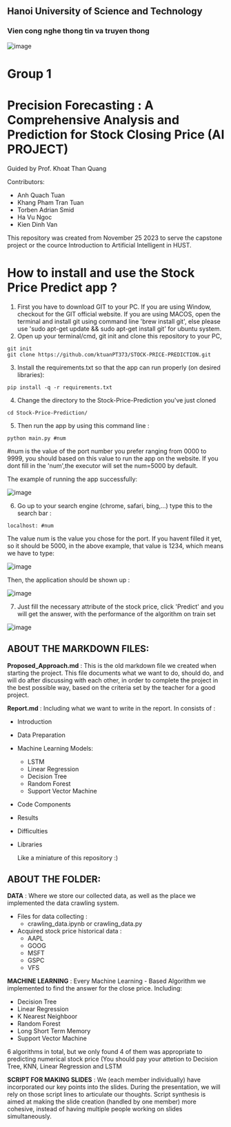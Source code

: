 ## Hanoi University of Science and Technology 
### Vien cong nghe thong tin va truyen thong


![image](https://github.com/ktuanPT373/STOCK-PRICE-PREDICTION/assets/112315454/44d8d8e1-bbb2-42b3-93c4-96d80a86dc52)

# Group 1
# Precision Forecasting : A Comprehensive Analysis and Prediction for Stock Closing Price (AI PROJECT)
Guided by Prof. Khoat Than Quang

Contributors:
- Anh Quach Tuan
- Khang Pham Tran Tuan
- Torben Adrian Smid
- Ha Vu Ngoc
- Kien Dinh Van

This repository was created from November 25 2023 to serve the capstone project or the cource Introduction to Artificial Intelligent in HUST. 

# How to install and use the Stock Price Predict app ?

1. First you have to download GIT to your PC. If you are using Window, checkout for the GIT official website. If you are using MACOS, open the terminal and install git using command line 'brew install git', else please use 'sudo apt-get update && sudo apt-get install git' for ubuntu system.
2. Open up your terminal/cmd, git init and clone this repository to your PC,
~~~
git init
git clone https://github.com/ktuanPT373/STOCK-PRICE-PREDICTION.git
~~~
3. Install the requirements.txt so that the app can run properly (on desired libraries):
~~~
pip install -q -r requirements.txt
~~~
4. Change the directory to the Stock-Price-Prediction you've just cloned
~~~
cd Stock-Price-Prediction/
~~~
5. Then run the app by using this command line :
~~~
python main.py #num
~~~
#num is the value of the port number you prefer ranging from 0000 to 9999, you should based on this value to run the app on the website. If you dont fill in the 'num',the executor will set the num=5000 by default.

The example of running the app successfully:

![image](https://github.com/ktuanPT373/STOCK-PRICE-PREDICTION/assets/112315454/67f3acbe-ec89-4988-aca7-b4271321ac35)


6. Go up to your search engine (chrome, safari, bing,...) type this to the search bar :

~~~
localhost: #num
~~~

The value num is the value you chose for the port. If you havent filled it yet, so it should be 5000, in the above example, that value is 1234, which means we have to type:

![image](https://github.com/ktuanPT373/STOCK-PRICE-PREDICTION/assets/112315454/4c1908c5-c362-4b72-b9f4-53704e5538f8)


Then, the application should be shown up :

![image](https://github.com/ktuanPT373/STOCK-PRICE-PREDICTION/assets/112315454/734a22ee-a3d0-475c-b7bb-6ce257b9e2d9)

7. Just fill the necessary attribute of the stock price, click 'Predict' and you will get the answer, with the performance of the algorithm on train set

![image](https://github.com/ktuanPT373/STOCK-PRICE-PREDICTION/assets/112315454/c2923d5b-bf4e-4a88-9dad-fee0afed1e27)


## ABOUT THE MARKDOWN FILES:

**Proposed_Approach.md** : This is the old markdown file we created when starting the project. This file documents what we want to do, should do, and will do after discussing with each other, in order to complete the project in the best possible way, based on the criteria set by the teacher for a good project.

**Report.md** : Including what we want to write in the report. In consists of :

- Introduction
- Data Preparation
- Machine Learning Models:
  - LSTM
  - Linear Regression
  - Decision Tree
  - Random Forest
  - Support Vector Machine
- Code Components
- Results
- Difficulties
- Libraries

  Like a miniature of this repository :)
  
## ABOUT THE FOLDER:

**DATA** : Where we store our collected data, as well as the place we implemented the data crawling system.
- Files for data collecting :
  - crawling_data.ipynb
    or crawling_data.py
- Acquired stock price historical data :
  - AAPL
  - GOOG
  - MSFT
  - GSPC
  - VFS
    
**MACHINE LEARNING** : Every Machine Learning - Based Algorithm we implemented to find the answer for the close price. Including:
- Decision Tree
- Linear Regression
- K Nearest Neighboor
- Random Forest
- Long Short Term Memory
- Support Vector Machine
  
6 algorithms in total, but we only found 4 of them was appropriate to predicting numerical stock price (You should pay your attetion to Decision Tree, KNN, Linear Regression and LSTM

**SCRIPT FOR MAKING SLIDES** : 
  We (each member individually) have incorporated our key points into the slides. During the presentation, we will rely on those script lines to articulate our thoughts. Script synthesis is aimed at making the slide creation (handled by one member) more cohesive, instead of having multiple people working on slides simultaneously.


  

